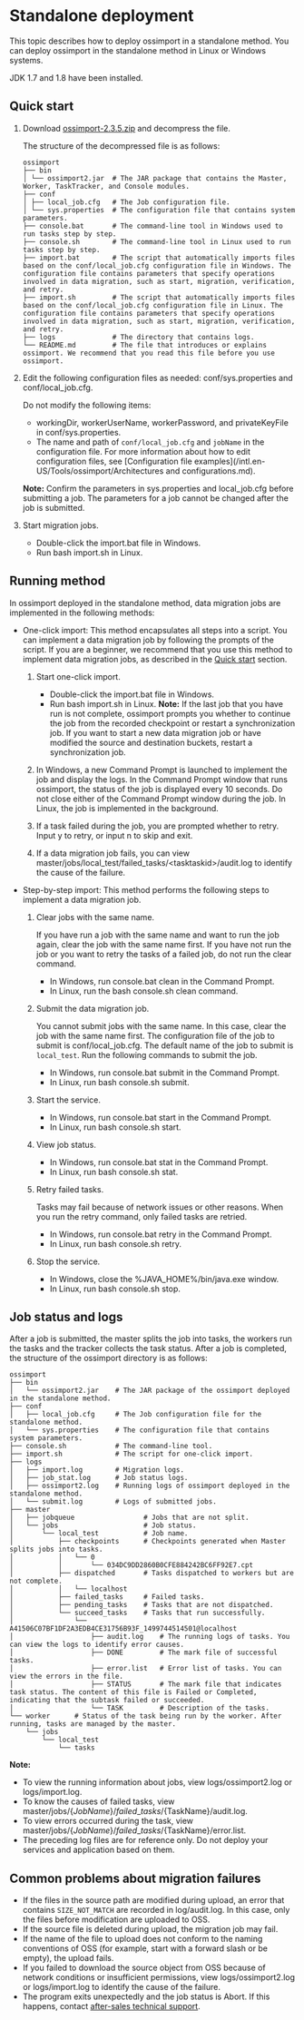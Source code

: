 # Standalone deployment

This topic describes how to deploy ossimport in a standalone method. You can deploy ossimport in the standalone method in Linux or Windows systems.

JDK 1.7 and 1.8 have been installed.

## Quick start

1.  Download [ossimport-2.3.5.zip](http://gosspublic.alicdn.com/ossimport/international/standalone/ossimport-2.3.5.zip) and decompress the file.

    The structure of the decompressed file is as follows:

    ```
    ossimport
    ├── bin
    │ └── ossimport2.jar  # The JAR package that contains the Master, Worker, TaskTracker, and Console modules.
    ├── conf
    │ ├── local_job.cfg   # The Job configuration file.
    │ └── sys.properties  # The configuration file that contains system parameters.
    ├── console.bat       # The command-line tool in Windows used to run tasks step by step.
    ├── console.sh        # The command-line tool in Linux used to run tasks step by step.
    ├── import.bat        # The script that automatically imports files based on the conf/local_job.cfg configuration file in Windows. The configuration file contains parameters that specify operations involved in data migration, such as start, migration, verification, and retry.
    ├── import.sh         # The script that automatically imports files based on the conf/local_job.cfg configuration file in Linux. The configuration file contains parameters that specify operations involved in data migration, such as start, migration, verification, and retry.
    ├── logs              # The directory that contains logs.
    └── README.md         # The file that introduces or explains ossimport. We recommend that you read this file before you use ossimport.
    ```

2.  Edit the following configuration files as needed: conf/sys.properties and conf/local\_job.cfg.

    Do not modify the following items:

    -   workingDir, workerUserName, workerPassword, and privateKeyFile in conf/sys.properties.
    -   The name and path of `conf/local_job.cfg` and `jobName` in the configuration file.
    For more information about how to edit configuration files, see [Configuration file examples](/intl.en-US/Tools/ossimport/Architectures and configurations.md).

    **Note:** Confirm the parameters in sys.properties and local\_job.cfg before submitting a job. The parameters for a job cannot be changed after the job is submitted.

3.  Start migration jobs.

    -   Double-click the import.bat file in Windows.
    -   Run bash import.sh in Linux.

## Running method

In ossimport deployed in the standalone method, data migration jobs are implemented in the following methods:

-   One-click import: This method encapsulates all steps into a script. You can implement a data migration job by following the prompts of the script. If you are a beginner, we recommend that you use this method to implement data migration jobs, as described in the [Quick start](#step_lqm_2qw_ymi) section.
    1.  Start one-click import.

        -   Double-click the import.bat file in Windows.
        -   Run bash import.sh in Linux.
        **Note:** If the last job that you have run is not complete, ossimport prompts you whether to continue the job from the recorded checkpoint or restart a synchronization job. If you want to start a new data migration job or have modified the source and destination buckets, restart a synchronization job.

    2.  In Windows, a new Command Prompt is launched to implement the job and display the logs. In the Command Prompt window that runs ossimport, the status of the job is displayed every 10 seconds. Do not close either of the Command Prompt window during the job. In Linux, the job is implemented in the background.
    3.  If a task failed during the job, you are prompted whether to retry. Input y to retry, or input n to skip and exit.
    4.  If a data migration job fails, you can view master/jobs/local\_test/failed\_tasks/<tasktaskid\>/audit.log to identify the cause of the failure.
-   Step-by-step import: This method performs the following steps to implement a data migration job.
    1.  Clear jobs with the same name.

        If you have run a job with the same name and want to run the job again, clear the job with the same name first. If you have not run the job or you want to retry the tasks of a failed job, do not run the clear command.

        -   In Windows, run console.bat clean in the Command Prompt.
        -   In Linux, run the bash console.sh clean command.
    2.  Submit the data migration job.

        You cannot submit jobs with the same name. In this case, clear the job with the same name first. The configuration file of the job to submit is conf/local\_job.cfg. The default name of the job to submit is `local_test`. Run the following commands to submit the job.

        -   In Windows, run console.bat submit in the Command Prompt.
        -   In Linux, run bash console.sh submit.
    3.  Start the service.
        -   In Windows, run console.bat start in the Command Prompt.
        -   In Linux, run bash console.sh start.
    4.  View job status.
        -   In Windows, run console.bat stat in the Command Prompt.
        -   In Linux, run bash console.sh stat.
    5.  Retry failed tasks.

        Tasks may fail because of network issues or other reasons. When you run the retry command, only failed tasks are retried.

        -   In Windows, run console.bat retry in the Command Prompt.
        -   In Linux, run bash console.sh retry.
    6.  Stop the service.
        -   In Windows, close the %JAVA\_HOME%/bin/java.exe window.
        -   In Linux, run bash console.sh stop.

## Job status and logs

After a job is submitted, the master splits the job into tasks, the workers run the tasks and the tracker collects the task status. After a job is completed, the structure of the ossimport directory is as follows:

```
ossimport
├── bin
│   └── ossimport2.jar    # The JAR package of the ossimport deployed in the standalone method.
├── conf
│   ├── local_job.cfg     # The Job configuration file for the standalone method.
│   └── sys.properties    # The configuration file that contains system parameters.
├── console.sh            # The command-line tool.
├── import.sh             # The script for one-click import.
├── logs
│   ├── import.log        # Migration logs.
│   ├── job_stat.log      # Job status logs.
│   ├── ossimport2.log    # Running logs of ossimport deployed in the standalone method.
│   └── submit.log        # Logs of submitted jobs.
├── master
│   ├── jobqueue                 # Jobs that are not split.
│   └── jobs                     # Job status.
│       └── local_test           # Job name.
│           ├── checkpoints      # Checkpoints generated when Master splits jobs into tasks.
│           │   └── 0
│           │       └── 034DC9DD2860B0CFE884242BC6FF92E7.cpt
│           ├── dispatched       # Tasks dispatched to workers but are not complete.
│           │   └── localhost
│           ├── failed_tasks     # Failed tasks.
│           ├── pending_tasks    # Tasks that are not dispatched.
│           └── succeed_tasks    # Tasks that run successfully.
│               └── A41506C07BF1DF2A3EDB4CE31756B93F_1499744514501@localhost
│                   ├── audit.log    # The running logs of tasks. You can view the logs to identify error causes.
│                   ├── DONE         # The mark file of successful tasks.
│                   ├── error.list   # Error list of tasks. You can view the errors in the file.
│                   ├── STATUS       # The mark file that indicates task status. The content of this file is Failed or Completed, indicating that the subtask failed or succeeded.
│                   └── TASK         # Description of the tasks.
└── worker      # Status of the task being run by the worker. After running, tasks are managed by the master.
    └── jobs
        └── local_test
            └── tasks
```

**Note:**

-   To view the running information about jobs, view logs/ossimport2.log or logs/import.log.
-   To know the causes of failed tasks, view master/jobs/$\{JobName\}/failed\_tasks/$\{TaskName\}/audit.log.
-   To view errors occurred during the task, view master/jobs/$\{JobName\}/failed\_tasks/$\{TaskName\}/error.list.
-   The preceding log files are for reference only. Do not deploy your services and application based on them.

## Common problems about migration failures

-   If the files in the source path are modified during upload, an error that contains `SIZE_NOT_MATCH` are recorded in log/audit.log. In this case, only the files before modification are uploaded to OSS.
-   If the source file is deleted during upload, the migration job may fail.
-   If the name of the file to upload does not conform to the naming conventions of OSS \(for example, start with a forward slash or be empty\), the upload fails.
-   If you failed to download the source object from OSS because of network conditions or insufficient permissions, view logs/ossimport2.log or logs/import.log to identify the cause of the failure.
-   The program exits unexpectedly and the job status is Abort. If this happens, contact [after-sales technical support](https://selfservice.console.aliyun.com/ticket/createIndex).

